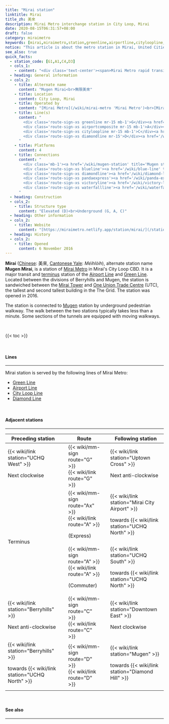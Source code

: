 ```yaml
---
title: "Mirai station"
linktitle: Mirai
title_zh: 美來
description: Mirai Metro interchange station in City Loop, Mirai
date: 2020-08-15T06:31:57+08:00
draft: false
category: miraimetro
keywords: [mirai,miraimetro,station,greenline,airportline,cityloopline,diamondline]
notice: "This article is about the metro station in Mirai, United Cities. For the similarly named MRR station, see [Mugen Mirai station](/wiki/mugen-mirai-station 'Mugen Mirai station'). For the nearby connected station, see [Mugen station](/wiki/mugen-station 'Mugen station')."
see_also: true
quick_facts:
  - station_code: [G1,A1,C4,D3]
  - cols_1:
    - content: "<div class='text-center'><span>Mirai Metro rapid transit station</span></div>"
  - heading: General information
  - cols_2:
    - title: Alternate name
      content: "Mugen Mirai<br>無限美來"
    - title: Location
      content: City Loop, Mirai
    - title: Operated by
      content: "[Mirai Metro](/wiki/mirai-metro 'Mirai Metro')<br>[Mirai Regional Railway](/wiki/mirai-regional-railway 'Mirai Regional Railway')"
    - title: Line(s)
      content: "
        <div class='route-sign-xs greenline mr-15 mb-1'>G</div><a href='/wiki/green-line' title='Green Line'>Green Line</a><br>
        <div class='route-sign-xs airportcomposite mr-15 mb-1'>A</div><a href='/wiki/airport-line' title='Airport Line'>Airport Line</a><br>
        <div class='route-sign-xs cityloopline mr-15 mb-1'>C</div><a href='/wiki/city-loop-line' title='City Loop Line'>City Loop Line</a><br>
        <div class='route-sign-xs diamondline mr-15'>D</div><a href='/wiki/diamond-line' title='Diamond Line'>Diamond Line</a>
      "
    - title: Platforms
      content: 4
    - title: Connections
      content: "
        <div class='mb-1'><a href='/wiki/mugen-station' title='Mugen station'>Mugen</a></div>
        <div class='route-sign-xs blueline'><a href='/wiki/blue-line' title='Blue Line' class='text-reset text-decoration-none'>B</a></div>
        <div class='route-sign-xs diamondline'><a href='/wiki/diamond-line' title='Diamond Line' class='text-reset text-decoration-none'>D</a></div>
        <div class='route-sign-xs pandaexpress'><a href='/wiki/panda-express' title='Panda Express' class='text-reset text-decoration-none'>P</a></div>
        <div class='route-sign-xs victoryline'><a href='/wiki/victory-line' title='Victory Line' class='text-reset text-decoration-none'>V</a></div>
        <div class='route-sign-xs waterfallline'><a href='/wiki/waterfall-line' title='Waterfall Line' class='text-reset text-decoration-none'>W</a></div>
      "
  - heading: Construction
  - cols_2:
    - title: Structure type
      content: "Elevated (D)<br>Underground (G, A, C)"
  - heading: Other information
  - cols_2:
    - title: Website
      content: "[https://miraimetro.netlify.app/station/mirai/](/station/mirai)"
  - heading: History
  - cols_2:
    - title: Opened
      content: 6 November 2016
---
```


**Mirai** ([Chinese](https://en.wikipedia.org/wiki/Traditional_Chinese_characters "Traditional Chinese characters"): 美來, [Cantonese Yale](https://en.wikipedia.org/wiki/Yale_romanization_of_Cantonese "Yale romanization of Cantonese"): *Méihlòih*), alternate station name **Mugen Mirai**, is a station of [Mirai Metro](/wiki/mirai-metro "Mirai Metro") in Mirai's City Loop CBD. It is a major transit and [terminus](https://en.wikipedia.org/wiki/Train_station#Terminus "Terminal station") station of the [Airport Line](/wiki/airport-line "Airport Line") and [Green Line](/wiki/green-line "Green Line"). Located between the divisions of Berryhills and Mugen, the station is sandwiched between the [Mirai Tower](/wiki/mirai-tower "Mirai Tower") and [One Union Trade Centre](/wiki/union-trade-centre "Union Trade Centre") (UTC), the tallest and second tallest building in the The Grid. The station was opened in 2016.

The station is connected to [Mugen](/wiki/mugen-station "Mugen station") station by underground pedestrian walkway. The walk between the two stations typically takes less than a minute. Some sections of the tunnels are equipped with moving walkways.

<br>

{{< toc >}}

<br>

#### Lines

---

Mirai station is served by the following lines of Mirai Metro:

- [Green Line](/wiki/green-line "Green Line")
- [Airport Line](/wiki/airport-line "Airport Line")
- [City Loop Line](/wiki/city-loop-line "City Loop Line")
- [Diamond Line](/wiki/diamond-line "Diamond Line")

<br>

#### Adjacent stations

---
<div class="table-responsive">
  <table class="table table-bordered table-600 text-center">
    <thead class="thead-light">
      <tr>
        <th class="w-35">Preceding station</th>
        <th colspan="3">Route</th>
        <th class="w-35">Following station</th>
      </tr>
    </thead>
    <tbody>
      <tr>
        <td>
          {{< wiki/link station="UCHQ West" >}}
          <p class="small font-italic mb-0">Next clockwise</p>
        </td>
        <td class="greenline"></td>
        <td class="w-30">
          <div class="mb-05">
            {{< wiki/mm-sign route="G" >}}
          </div>
          {{< wiki/link route="G" >}}
        </td>
        <td class="greenline"></td>
        <td>
          {{< wiki/link station="Uptown Cross" >}}
          <p class="small font-italic mb-0">Next anti-clockwise</p>
        </td>
      </tr>
      <tr>
        <td rowspan="2" class="font-italic">Terminus</td>
        <td class="airportexpress"></td>
        <td>
          <div class="mb-05">
            {{< wiki/mm-sign route="Ax" >}}
          </div>
          {{< wiki/link route="A" >}}
          <p class="small font-italic mb-0">(Express)</p>
        </td>
        <td class="airportexpress"></td>
        <td>
          {{< wiki/link station="Mirai City Airport" >}}
          <p class="small font-italic mb-0">towards {{< wiki/link station="UCHQ North" >}}</p>
        </td>
      </tr>
      <tr>
        <td class="airportline"></td>
        <td>
          <div class="mb-05">
            {{< wiki/mm-sign route="A" >}}
          </div>
          {{< wiki/link route="A" >}}
          <p class="small font-italic mb-0">(Commuter)</p>
        </td>
        <td class="airportline"></td>
        <td>
          {{< wiki/link station="UCHQ South" >}}
          <p class="small font-italic mb-0">towards {{< wiki/link station="UCHQ North" >}}</p>
        </td>
      </tr>
      <tr>
        <td>
          {{< wiki/link station="Berryhills" >}}
          <p class="small font-italic mb-0">Next anti-clockwise</p>
        </td>
        <td class="cityloopline"></td>
        <td>
          <div class="mb-05">
            {{< wiki/mm-sign route="C" >}}
          </div>
          {{< wiki/link route="C" >}}
        </td>
        <td class="cityloopline"></td>
        <td>
          {{< wiki/link station="Downtown East" >}}
          <p class="small font-italic mb-0">Next clockwise</p>
        </td>
      </tr>
      <tr>
        <td>
          {{< wiki/link station="Berryhills" >}}
          <p class="small font-italic mb-0">towards {{< wiki/link station="UCHQ North" >}}</p>
        </td>
        <td class="diamondline"></td>
        <td>
          <div class="mb-05">
            {{< wiki/mm-sign route="D" >}}
          </div>
          {{< wiki/link route="D" >}}
        </td>
        <td class="diamondline"></td>
        <td>
          {{< wiki/link station="Mugen" >}}
          <p class="small font-italic mb-0">towards {{< wiki/link station="Diamond Hill" >}}</p>
        </td>
      </tr>
    </tbody>
  </table>
</div>

<br>

#### See also

---
